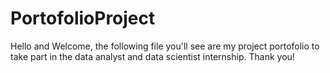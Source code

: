 # PortofolioProject

Hello and Welcome, the following file you'll see are my project portofolio to take part in the data analyst and data scientist internship. Thank you!

